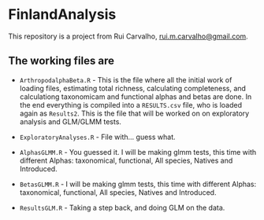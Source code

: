 # FinlandAnalysis

This repository is a project from Rui Carvalho, [rui.m.carvalho@gmail.com](mailto:rui.m.carvalho@gmail.com).

## The working files are

* `ArthropodalphaBeta.R`  - This is the file where all the initial work of loading files, estimating total richness, calculating completeness, and calculationg taxonomicam and functional alphas and betas are done. In the end everything is compiled into a `RESULTS.csv` file, who is loaded again as `Results2`. This is the file that will be worked on on exploratory analysis and GLM/GLMM tests.

* `ExploratoryAnalyses.R` - File with... guess what. 

* `AlphasGLMM.R` -  You guessed it. I will be making glmm tests, this time with different Alphas: taxonomical, functional, All species, Natives and Introduced.

* `BetasGLMM.R` - I will be making glmm tests, this time with different Alphas: taxonomical, functional, All species, Natives and Introduced.

* `ResultsGLM.R` - Taking a step back, and doing GLM on the data. 
